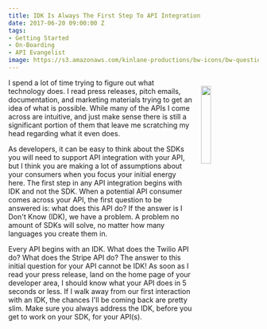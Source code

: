 ```yaml
---
title: IDK Is Always The First Step To API Integration
date: 2017-06-20 09:00:00 Z
tags:
- Getting Started
- On-Boarding
- API Evangelist
image: https://s3.amazonaws.com/kinlane-productions/bw-icons/bw-question-shared.png
---
```


<p><img src="https://s3.amazonaws.com/kinlane-productions/bw-icons/bw-question-shared.png" align="right" width="20%" style="padding: 15px;" /></p>

I spend a lot of time trying to figure out what technology does. I read press releases, pitch emails, documentation, and marketing materials trying to get an idea of what is possible. While many of the APIs I come across are intuitive, and just make sense there is still a significant portion of them that leave me scratching my head regarding what it even does.

As developers, it can be easy to think about the SDKs you will need to support API integration with your API, but I think you are making a lot of assumptions about your consumers when you focus your initial energy here. The first step in any API integration begins with IDK and not the SDK. When a potential API consumer comes across your API, the first question to be answered is: what does this API do? If the answer is I Don't Know (IDK), we have a problem. A problem no amount of SDKs will solve, no matter how many languages you create them in.

Every API begins with an IDK. What does the Twilio API do? What does the Stripe API do? The answer to this initial question for your API cannot be IDK! As soon as I read your press release, land on the home page of your developer area, I should know what your API does in 5 seconds or less. If I walk away from our first interaction with an IDK, the chances I'll be coming back are pretty slim. Make sure you always address the IDK, before you get to work on your SDK, for your API(s).
